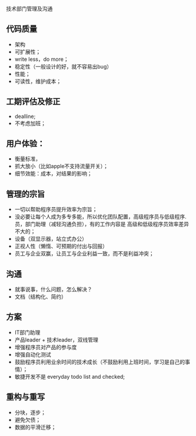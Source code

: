 技术部门管理及沟通
## 代码质量
* 架构
* 可扩展性；
* write less，do more；
* 稳定性（一般设计的好，就不容易出bug）
* 性能；
* 可读性，维护成本；

## 工期评估及修正
* dealline;
* 不考虑加班；

## 用户体验：
* 衡量标准，
* 抓大放小（比如apple不支持流量开关）；
* 细节效能：成本，对结果的影响；

## 管理的宗旨
* 一切以帮助程序员提升效率为宗旨；
* 没必要让每个人成为多专多能，所以优化团队配置，高级程序员与低级程序.员，部门助理（减轻沟通负担），有的工作内容是 高级和低级程序员效率差异不大的；
* 设备（双显示器，站立式办公）
* 正视人性（懒惰、可预期的付出与回报）
* 员工与企业双赢，让员工与企业利益一致，而不是利益冲突；

## 沟通
* 就事说事，什么问题，怎么解决？
* 文档（结构化、简约）

## 方案
* IT部门助理
* 产品leader + 技术leader，双线管理
* 增强程序员对产品的参与度
* 增强自动化测试
* 鼓励程序员利用业余时间的技术成长（不鼓励利用上班时间，学习是自己的事情）；
* 敏捷开发不是 everyday todo list and checked;

## 重构与重写
* 分块，逐步；
* 避免欠债；
* 数据的平滑迁移；
